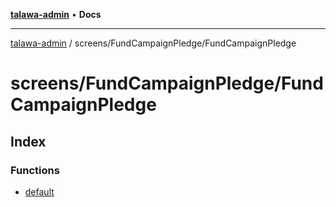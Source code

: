 [**talawa-admin**](../../../README.md) • **Docs**

***

[talawa-admin](../../../modules.md) / screens/FundCampaignPledge/FundCampaignPledge

# screens/FundCampaignPledge/FundCampaignPledge

## Index

### Functions

- [default](functions/default.md)
